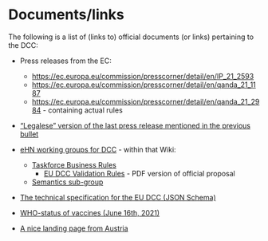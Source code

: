 # Documents/links

The following is a list of (links to) official documents (or links) pertaining to the DCC:

* Press releases from the EC:
  * https://ec.europa.eu/commission/presscorner/detail/en/IP_21_2593
  * https://ec.europa.eu/commission/presscorner/detail/en/qanda_21_1187
  * https://ec.europa.eu/commission/presscorner/detail/en/qanda_21_2984 - containing actual rules

* [“Legalese” version of the last press release mentioned in the previous bullet](https://eur-lex.europa.eu/legal-content/EN/TXT/PDF/?uri=uriserv%3AOJ.LI.2021.213.01.0001.01.ENG&toc=OJ%3AL%3A2021%3A213I%3ATOC)

* [eHN working groups for DCC](https://webgate.ec.europa.eu/fpfis/wikis/display/eHN/eHN+WORKING+GROUPS) - within that Wiki:
  * [Taskforce Business Rules](https://webgate.ec.europa.eu/fpfis/wikis/display/eHN/Taskforce+Business+Rules)
    * [EU DCC Validation Rules](https://ec.europa.eu/health/sites/default/files/ehealth/docs/eu-dcc_validation-rules_en.pdf) - PDF version of official proposal
  * [Semantics sub-group](https://webgate.ec.europa.eu/fpfis/wikis/display/eHN/eHN+sg+Semantics)

* [The technical specification for the EU DCC (JSON Schema)](https://ec.europa.eu/health/sites/default/files/ehealth/docs/covid-certificate_json_specification_en.pdf)

* [WHO-status of vaccines (June 16th, 2021)](https://extranet.who.int/pqweb/sites/default/files/documents/Status_of_COVID-19_Vaccines_within_WHO_EUL-PQ_evaluation_process-16June2021_Final.pdf)

* [A nice landing page from Austria](https://github.com/Federal-Ministry-of-Health-AT/green-pass-overview)

